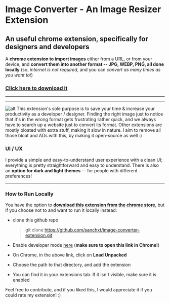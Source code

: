 # Image Converter - An Image Resizer Extension
## An useful chrome extension, specifically for designers and developers

A **chrome extension to import images** either from a URL, or from your device, and **convert them into another format -- JPG, WEBP, PNG, all done locally** (so, *internet is not required*, and you can *convert as many times as you want to!*)

### [**Click here to download it**](https://chromewebstore.google.com/detail/image-converter/gcekcldbeflpkgoedcjpafndgjkmpkdk)

---
---
![alt](https://i.imgur.com/lFiEPJA.png)
This extension's sole purpose is to save your time & increase your productivity as a developer / designer.
Finding the right image just to notice that it's in the wrong format gets frustrating rather quick, and we always have to search up a website just to convert its format. Other extensions are mostly bloated with extra stuff, making it slow in nature. I aim to remove all those bloat and ADs with this, by making it open-source as well :)

### UI / UX
I provide a simple and easy-to-understand user experience with a clean UI; everything is pretty straightforward and easy to understand. There is also an **option for dark and light themes** -- for people with different preferences!

---
### How to Run Locally
You have the option to [**download this extension from the chrome store**](https://chromewebstore.google.com/detail/image-converter/gcekcldbeflpkgoedcjpafndgjkmpkdk/), but if you choose not to and want to run it locally instead:
- clone this github repo
  > git clone https://github.com/sanchxt/image-converter-extension.git

- Enable developer mode [here](chrome://extensions/) (**make sure to open this link in Chrome!**)

- On Chrome, in the above link, click on **Load Unpacked**

- Choose the path to that directory, and add the extension

- You can find it in your extensions tab. If it isn't visible, make sure it is enabled

Feel free to contribute, and if you liked this, I would appreciate it if you could rate my extension! :)
